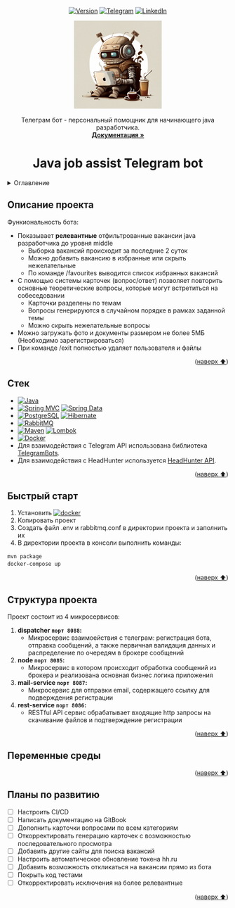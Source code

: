 
<a name="readme-top"></a>

<div align="center">

[![Version][version-shield]][version-url]
[![Telegram][telegram-shield]][telegram-url]
[![LinkedIn][linkedin-shield]][linkedin-url]

<!-- PROJECT LOGO -->
  <a href="https://github.com/RomanBatrakov/java-job-assist-telegram-bot">
    <img src="files/img/bot%20logo.png" alt="Logo" width="200" height="200">
  </a>

  <p align="center">
    Телеграм бот - персональный помощник для начинающего java разработчика.
    <br />
    <a href="files/javadoc/index.html"><strong>Документация »</strong></a>
  </p>

# Java job assist Telegram bot

</div>

<!-- TABLE OF CONTENTS -->
<details>
  <summary>Оглавление</summary>
  <ol>
    <li><a href="#Описание-проекта">Описание проекта</a> </li>
    <li><a href="#Стек">Стек</a></li>
    <li><a href="#Быстрый-старт">Быстрый старт</a></li>
    <li><a href="#Структура-проекта">Структура проекта</a></li>
    <li><a href="#Переменные-среды">Переменные среды</a></li>
    <li><a href="#Планы-по-развитию">Планы по развитию</a></li>
  </ol>
</details>

## Описание проекта

Функиональность бота:
- Показывает **релевантные** отфильтрованные вакансии java разработчика до уровня middle
  - Выборка вакансий происходит за последние 2 суток
  - Можно добавить вакансию в избранные или скрыть нежелательные
  - По команде /favourites выводится список избранных вакансий
- С помощью системы карточек (вопрос/ответ) позволяет повторить основные теоретические вопросы, которые могут встретиться на собеседовании
  - Карточки разделены по темам
  - Вопросы генерируются в случайном порядке в рамках заданной темы
  - Можно скрыть нежелательные вопросы
- Можно загружать фото и документы размером не более 5МБ (Необходимо зарегистрироваться)
- При команде /exit полностью удаляет пользователя и файлы

<p align="right">(<a href="#readme-top">наверх ⬆️</a>)</p>

## Стек

- [![Java][Java]][Java-url] 
- [![Spring MVC][Spring MVC]][Spring MVC-url] [![Spring Data][Spring Data]][Spring Data-url]
- [![PostgreSQL][PostgreSQL]][PostgreSQL-url] [![Hibernate][Hibernate]][Hibernate-url]
- [![RabbitMQ][RabbitMQ]][RabbitMQ-url]
- [![Maven][Maven]][Maven-url] [![Lombok][Lombok]][Lombok-url]
- [![Docker][Docker]][Docker-url]
- Для взаимодействия с Telegram API использована библиотека [TelegramBots](https://github.com/rubenlagus/TelegramBots).
- Для взаимодействия с HeadHunter используется [HeadHunter API](https://github.com/hhru/api).

<p align="right">(<a href="#readme-top">наверх ⬆️</a>)</p>

## Быстрый старт

1. Установить  [![docker]][docker-url]
2. Копировать проект 
3. Создать файл .env и rabbitmq.conf в директории проекта и заполнить их
4. В директории проекта в консоли выполнить команды:
  ```sh
  mvn package 
  docker-compose up
  ```

<p align="right">(<a href="#readme-top">наверх ⬆️</a>)</p>

## Структура проекта

Проект состоит из 4 микросервисов:
1. **dispatcher `порт 8088`:**
   - Микросервис взаимоействия с телеграм: регистрация бота, отправка сообщений, а также первичная валидация данных и распределение по очередям в брокере сообщений
2. **node `порт 8085`:**
   - Микросервис в котором происходит обработка сообщений из брокера и реализована основная бизнес логика приложения
3. **mail-service `порт 8087`:**
   - Микросервис для отправки email, содержащего ссылку для подверждения регистрации
4. **rest-service `порт 8086`:**
   - RESTful API сервис обрабатывает входящие http запросы на скачивание файлов и подтверждение регистрации  
<p align="right">(<a href="#readme-top">наверх ⬆️</a>)</p>

## Переменные среды

<p align="right">(<a href="#readme-top">наверх ⬆️</a>)</p>

## Планы по развитию

- [ ] Настроить CI/CD
- [ ] Написать документацию на GitBook
- [ ] Дополнить карточки вопросами по всем категориям
- [ ] Откорректировать генерацию карточек с возможностью последовательного просмотра
- [ ] Добавить другие сайты для поиска вакансий
- [ ] Настроить автоматическое обновление токена hh.ru
- [ ] Добавить возможность откликаться на вакансии прямо из бота
- [ ] Покрыть код тестами
- [ ] Откорректировать исключения на более релевантные

<p align="right">(<a href="#readme-top">наверх ⬆️</a>)</p>

<!-- MARKDOWN LINKS & IMAGES -->
[version-shield]: https://img.shields.io/badge/VERSION-1.0-yellow?style=for-the-badge
[version-url]: https://github.com/RomanBatrakov/java-job-assist-telegram-bot/releases
[telegram-shield]: https://img.shields.io/badge/telegram%20bot-26A5E4?style=for-the-badge&logo=telegram&logoColor=white
[telegram-url]: https://t.me/JavaJobAssistBot
[linkedin-shield]: https://img.shields.io/badge/-LinkedIn-black.svg?style=for-the-badge&logo=linkedin&colorB=555
[linkedin-url]: https://www.linkedin.com/in/romanbatrakovjd/

[Java]: https://img.shields.io/badge/java%2017-orange?style=for-the-badge&logoColor=white
[Java-url]: https://www.java.com/ru/
[Spring MVC]: https://img.shields.io/badge/Spring%20MVC-6DB33F?style=for-the-badge&logo=spring&logoColor=white
[Spring MVC-url]: https://spring.io/projects/spring-boot
[Spring Data]: https://img.shields.io/badge/Spring%20Data-green?style=for-the-badge&logo=spring&logoColor=white
[Spring Data-url]: https://spring.io/projects/spring-data-jpa
[PostgreSQL]: https://img.shields.io/badge/Postgresql-4169E1?style=for-the-badge&logo=postgresql&logoColor=white
[PostgreSQL-url]: https://www.postgresql.org/
[Hibernate]: https://img.shields.io/badge/Hibernate-59666C?style=for-the-badge&logo=hibernate&logoColor=white
[Hibernate-url]: https://hibernate.org/
[RabbitMQ]: https://img.shields.io/badge/Rabbitmq-FF6600?style=for-the-badge&logo=rabbitmq&logoColor=white
[RabbitMQ-url]: https://www.rabbitmq.com/
[Maven]: https://img.shields.io/badge/Maven-C71A36?style=for-the-badge&logo=apachemaven&logoColor=white
[Maven-url]: https://maven.apache.org/
[Lombok]: https://img.shields.io/badge/Lombok-eb839d?style=for-the-badge&logoColor=white
[Lombok-url]: https://projectlombok.org/
[Docker]: https://img.shields.io/badge/Docker-2496ED?style=for-the-badge&logo=docker&logoColor=white
[Docker-url]: https://www.docker.com/
